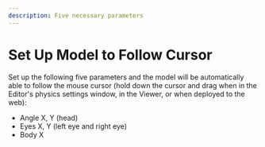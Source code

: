 ```yaml
---
description: Five necessary parameters
---
```


# Set Up Model to Follow Cursor

Set up the following five parameters and the model will be automatically able to follow the mouse cursor \(hold down the cursor and drag when in the Editor's physics settings window, in the Viewer, or when deployed to the web\):

* Angle X, Y \(head\)
* Eyes X, Y \(left eye and right eye\)
* Body X 

